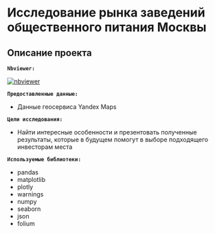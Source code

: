 # Исследование рынка заведений общественного питания Москвы

## Описание проекта

**`Nbviewer:`** 

[![nbviewer](https://img.shields.io/badge/VIEW-nbviewer-orange)](**)

**`Предоставленные данные:`**

* Данные геосервиса Yandex Maps

**`Цели исследования:`** 
* Найти интересные особенности и презентовать полученные результаты, которые в будущем помогут в выборе подходящего инвесторам места

**`Используемые библиотеки:`**
* pandas
* matplotlib
* plotly
* warnings
* numpy
* seaborn
* json
* folium
